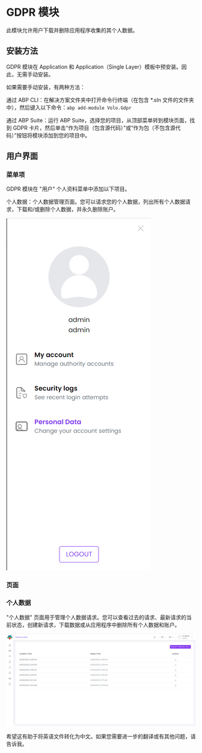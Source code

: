 # GDPR 模块

此模块允许用户下载并删除应用程序收集的其个人数据。

## 安装方法

GDPR 模块在 Application 和 Application（Single Layer）模板中预安装。因此，无需手动安装。

如果需要手动安装，有两种方法：

通过 ABP CLI：在解决方案文件夹中打开命令行终端（在包含 \*.sln 文件的文件夹中），然后键入以下命令：`abp add-module Volo.Gdpr`

通过 ABP Suite：运行 ABP Suite，选择您的项目，从顶部菜单转到模块页面，找到 GDPR 卡片，然后单击“作为项目（包含源代码）”或“作为包（不包含源代码）”按钮将模块添加到您的项目中。

## 用户界面

### 菜单项

GDPR 模块在 "用户" 个人资料菜单中添加以下项目。

个人数据：个人数据管理页面。您可以请求您的个人数据，列出所有个人数据请求，下载和/或删除个人数据，并永久删除账户。

![alt text](./images/main-menu.png)

### 页面

### 个人数据

"个人数据" 页面用于管理个人数据请求。您可以查看过去的请求、最新请求的当前状态，创建新请求，下载数据或从应用程序中删除所有个人数据和账户。

![alt text](./images/personal-data.png)

希望这有助于将英语文件转化为中文。如果您需要进一步的翻译或有其他问题，请告诉我。
